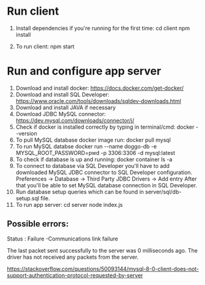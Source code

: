 # Run client
1. Install dependencies if you're running for the first time:
cd client
npm install

2. To run client:
npm start

# Run and configure app server
1. Download and install docker: https://docs.docker.com/get-docker/
2. Download and install SQL Developer: https://www.oracle.com/tools/downloads/sqldev-downloads.html
3. Download and install JAVA if necessary
4. Download JDBC MySQL connector: https://dev.mysql.com/downloads/connector/j/
5. Check if docker is installed correctly by typing in terminal/cmd: 
docker --version
6. To pull MySQL database docker image run:
docker pull mysql
7. To run MySQL databse 
docker run --name doggo-db -e MYSQL_ROOT_PASSWORD=pwd -p 3306:3306 -d mysql:latest
8. To check if database is up and running:
docker container ls -a
9. To connect to database via SQL Developer you'll have to add downloaded MySQL JDBC connector to SQL Developer configuration.
Preferences -> Database -> Third Party JDBC Drivers -> Add entry
After that you'll be able to set MySQL database connection in SQL Developer.
10. Run database setup queries which can be found in server/sql/db-setup.sql file.
11. To run app server:
cd server
node index.js

## Possible errors:
Status : Failure -Communications link failure

The last packet sent successfully to the server was 0 milliseconds ago. The driver has not received any packets from the server.

https://stackoverflow.com/questions/50093144/mysql-8-0-client-does-not-support-authentication-protocol-requested-by-server